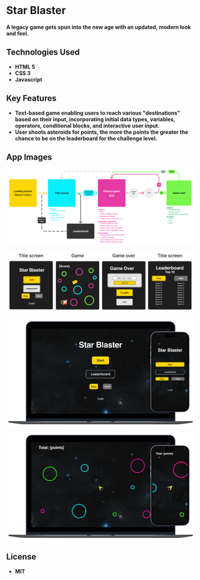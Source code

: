 # Star Blaster
**A legacy game gets spun into the new age with an updated, modern look and feel.**

## Technologies Used
- **HTML 5**
- **CSS 3**
- **Javascript**

## Key Features
- **Text-based game enabling users to reach various "destinations" based on their input, incorporating initial data types, variables, operators, conditional blocks, and interactive user input.**
- **User shoots asteroids for points, the more the points the greater the chance to be on the leaderboard for the challenge level.**

## App Images
![Flow](./assets/FLOW.png)

![Wireframes](./assets/Wireframes.png)

![Landing](./assets/HomeScreen.png)

![Playing](./assets/Playing.png)

## License
- **MIT**
